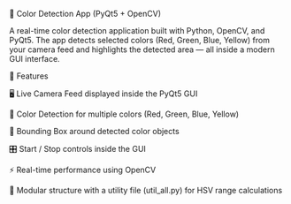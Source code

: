 🎨 Color Detection App (PyQt5 + OpenCV)

A real-time color detection application built with Python, OpenCV, and PyQt5.
The app detects selected colors (Red, Green, Blue, Yellow) from your camera feed and highlights the detected area — all inside a modern GUI interface.

🚀 Features

🖥️ Live Camera Feed displayed inside the PyQt5 GUI

🎯 Color Detection for multiple colors (Red, Green, Blue, Yellow)

🔲 Bounding Box around detected color objects

🎛️ Start / Stop controls inside the GUI

⚡ Real-time performance using OpenCV

🧩 Modular structure with a utility file (util_all.py) for HSV range calculations
